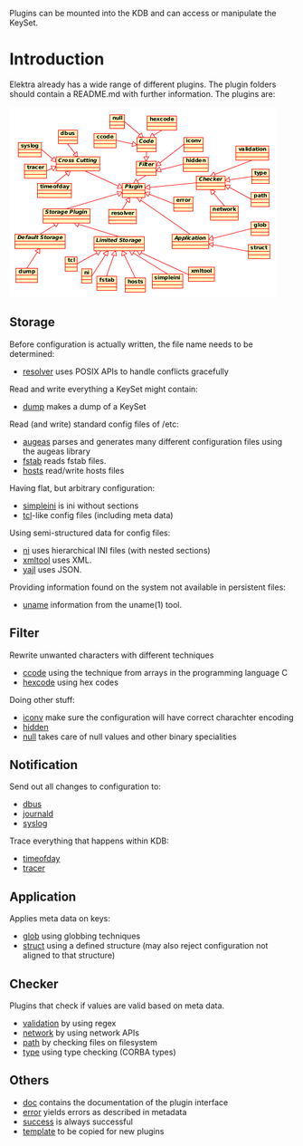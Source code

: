 Plugins can be mounted into the KDB and can access or manipulate the
KeySet.

# Introduction #

Elektra already has a wide range of different plugins.
The plugin folders should contain a README.md with further information.
The plugins are:

![Overview Plugins](/doc/images/overview_plugins.png)

## Storage ##

Before configuration is actually written, the file name needs to be
determined:

- [resolver](resolver) uses POSIX APIs to handle conflicts gracefully

Read and write everything a KeySet might contain:

- [dump](dump) makes a dump of a KeySet

Read (and write) standard config files of /etc:

- [augeas](augeas) parses and generates many different configuration
  files using the augeas library
- [fstab](fstab) reads fstab files.
- [hosts](hosts) read/write hosts files

Having flat, but arbitrary configuration:

- [simpleini](simpleini) is ini without sections
- [tcl](tcl)-like config files (including meta data)

Using semi-structured data for config files:

- [ni](ni) uses hierarchical INI files (with nested sections)
- [xmltool](xmltool) uses XML.
- [yajl](yajl#introduction) uses JSON.

Providing information found on the system not available in persistent
files:

- [uname](uname) information from the uname(1) tool.

## Filter ##

Rewrite unwanted characters with different techniques

- [ccode](ccode) using the technique from arrays in the programming
  language C
- [hexcode](hexcode) using hex codes

Doing other stuff:

- [iconv](iconv) make sure the configuration will have correct
  charachter encoding
- [hidden](hidden) 
- [null](null) takes care of null values and other binary specialities

## Notification ##

Send out all changes to configuration to:

- [dbus](dbus)
- [journald](journald)
- [syslog](syslog)

Trace everything that happens within KDB:

- [timeofday](timeofday)
- [tracer](tracer)

## Application ##

Applies meta data on keys:

- [glob](glob) using globbing techniques
- [struct](struct) using a defined structure (may also reject
  configuration not aligned to that structure)

## Checker ##

Plugins that check if values are valid based on meta data.

- [validation](validation) by using regex
- [network](network) by using network APIs
- [path](path) by checking files on filesystem
- [type](type) using type checking (CORBA types)

## Others ##

- [doc](doc) contains the documentation of the plugin interface
- [error](error) yields errors as described in metadata
- [success](success) is always successful
- [template](template) to be copied for new plugins
